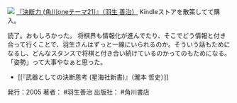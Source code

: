 
[![](https://images-fe.ssl-images-amazon.com/images/I/51wJmoykwcL._SL160_.jpg)](http://www.amazon.co.jp/exec/obidos/ASIN/4047100080/choiyaki81-22/ref=nosim)
[『決断力 (角川oneテーマ21)』（羽生 善治）](http://www.amazon.co.jp/exec/obidos/ASIN/4047100080/choiyaki81-22/ref=nosim)
Kindleストアを散策してて購入。

読了。おもしろかった。
将棋界も情報化が進んでたり、そこでどう情報と付き合って行くことで、羽生さんはずっと一線にいられるのか。そういう話もためになるし、どんなスタンスで将棋と付き合い続けているのかってのもためになる。
「姿勢」って大事やなぁと思った。

- [[『武器としての決断思考 (星海社新書)』（瀧本 哲史）]]

発行：2005
著者： #羽生善治 
出版社： #角川書店